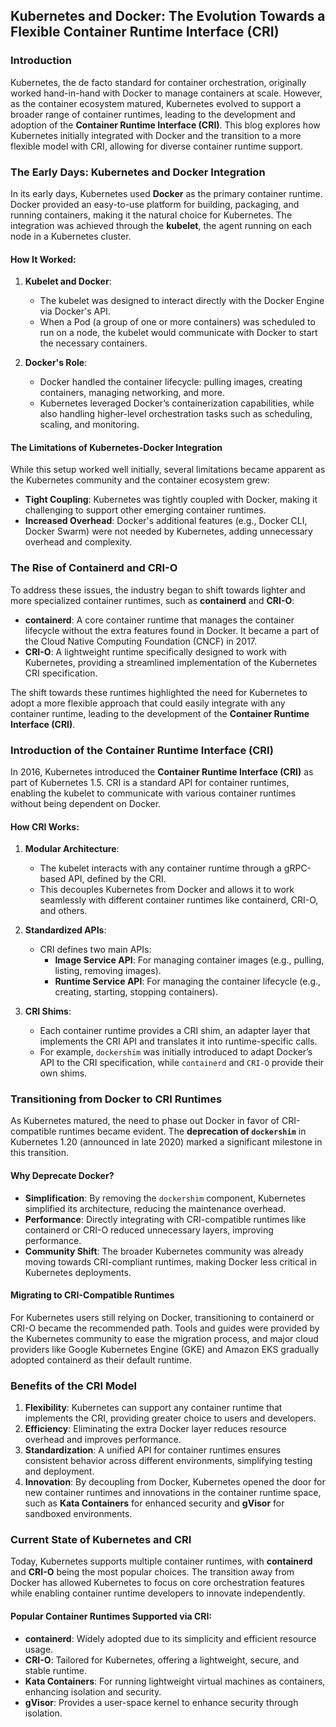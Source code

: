 ## Kubernetes and Docker: The Evolution Towards a Flexible Container Runtime Interface (CRI)

### Introduction

Kubernetes, the de facto standard for container orchestration, originally worked hand-in-hand with Docker to manage containers at scale. However, as the container ecosystem matured, Kubernetes evolved to support a broader range of container runtimes, leading to the development and adoption of the **Container Runtime Interface (CRI)**. This blog explores how Kubernetes initially integrated with Docker and the transition to a more flexible model with CRI, allowing for diverse container runtime support.

### The Early Days: Kubernetes and Docker Integration

In its early days, Kubernetes used **Docker** as the primary container runtime. Docker provided an easy-to-use platform for building, packaging, and running containers, making it the natural choice for Kubernetes. The integration was achieved through the **kubelet**, the agent running on each node in a Kubernetes cluster.

#### How It Worked:
1. **Kubelet and Docker**: 
   - The kubelet was designed to interact directly with the Docker Engine via Docker's API.
   - When a Pod (a group of one or more containers) was scheduled to run on a node, the kubelet would communicate with Docker to start the necessary containers.
   
2. **Docker's Role**:
   - Docker handled the container lifecycle: pulling images, creating containers, managing networking, and more.
   - Kubernetes leveraged Docker’s containerization capabilities, while also handling higher-level orchestration tasks such as scheduling, scaling, and monitoring.

#### The Limitations of Kubernetes-Docker Integration
While this setup worked well initially, several limitations became apparent as the Kubernetes community and the container ecosystem grew:

- **Tight Coupling**: Kubernetes was tightly coupled with Docker, making it challenging to support other emerging container runtimes.
- **Increased Overhead**: Docker's additional features (e.g., Docker CLI, Docker Swarm) were not needed by Kubernetes, adding unnecessary overhead and complexity.

### The Rise of Containerd and CRI-O

To address these issues, the industry began to shift towards lighter and more specialized container runtimes, such as **containerd** and **CRI-O**:

- **containerd**: A core container runtime that manages the container lifecycle without the extra features found in Docker. It became a part of the Cloud Native Computing Foundation (CNCF) in 2017.
- **CRI-O**: A lightweight runtime specifically designed to work with Kubernetes, providing a streamlined implementation of the Kubernetes CRI specification.

The shift towards these runtimes highlighted the need for Kubernetes to adopt a more flexible approach that could easily integrate with any container runtime, leading to the development of the **Container Runtime Interface (CRI)**.

### Introduction of the Container Runtime Interface (CRI)

In 2016, Kubernetes introduced the **Container Runtime Interface (CRI)** as part of Kubernetes 1.5. CRI is a standard API for container runtimes, enabling the kubelet to communicate with various container runtimes without being dependent on Docker.

#### How CRI Works:

1. **Modular Architecture**:
   - The kubelet interacts with any container runtime through a gRPC-based API, defined by the CRI.
   - This decouples Kubernetes from Docker and allows it to work seamlessly with different container runtimes like containerd, CRI-O, and others.

2. **Standardized APIs**:
   - CRI defines two main APIs:
     - **Image Service API**: For managing container images (e.g., pulling, listing, removing images).
     - **Runtime Service API**: For managing the container lifecycle (e.g., creating, starting, stopping containers).

3. **CRI Shims**:
   - Each container runtime provides a CRI shim, an adapter layer that implements the CRI API and translates it into runtime-specific calls.
   - For example, `dockershim` was initially introduced to adapt Docker’s API to the CRI specification, while `containerd` and `CRI-O` provide their own shims.

### Transitioning from Docker to CRI Runtimes

As Kubernetes matured, the need to phase out Docker in favor of CRI-compatible runtimes became evident. The **deprecation of `dockershim`** in Kubernetes 1.20 (announced in late 2020) marked a significant milestone in this transition. 

#### Why Deprecate Docker?
- **Simplification**: By removing the `dockershim` component, Kubernetes simplified its architecture, reducing the maintenance overhead.
- **Performance**: Directly integrating with CRI-compatible runtimes like containerd or CRI-O reduced unnecessary layers, improving performance.
- **Community Shift**: The broader Kubernetes community was already moving towards CRI-compliant runtimes, making Docker less critical in Kubernetes deployments.

#### Migrating to CRI-Compatible Runtimes
For Kubernetes users still relying on Docker, transitioning to containerd or CRI-O became the recommended path. Tools and guides were provided by the Kubernetes community to ease the migration process, and major cloud providers like Google Kubernetes Engine (GKE) and Amazon EKS gradually adopted containerd as their default runtime.

### Benefits of the CRI Model

1. **Flexibility**: Kubernetes can support any container runtime that implements the CRI, providing greater choice to users and developers.
2. **Efficiency**: Eliminating the extra Docker layer reduces resource overhead and improves performance.
3. **Standardization**: A unified API for container runtimes ensures consistent behavior across different environments, simplifying testing and deployment.
4. **Innovation**: By decoupling from Docker, Kubernetes opened the door for new container runtimes and innovations in the container runtime space, such as **Kata Containers** for enhanced security and **gVisor** for sandboxed environments.

### Current State of Kubernetes and CRI

Today, Kubernetes supports multiple container runtimes, with **containerd** and **CRI-O** being the most popular choices. The transition away from Docker has allowed Kubernetes to focus on core orchestration features while enabling container runtime developers to innovate independently.

#### Popular Container Runtimes Supported via CRI:
- **containerd**: Widely adopted due to its simplicity and efficient resource usage.
- **CRI-O**: Tailored for Kubernetes, offering a lightweight, secure, and stable runtime.
- **Kata Containers**: For running lightweight virtual machines as containers, enhancing isolation and security.
- **gVisor**: Provides a user-space kernel to enhance security through isolation.

